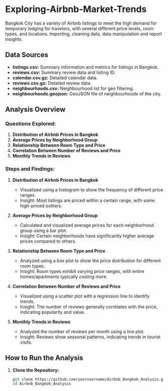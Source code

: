 # Exploring-Airbnb-Market-Trends
Bangkok City has a variety of Airbnb listings to meet the high demand for temporary lodging for travelers, with several different price levels, room types, and locations.  Importing, cleaning data, data manipulation and report insights.



## Data Sources

- **listings.csv:** Summary information and metrics for listings in Bangkok.
- **reviews.csv:** Summary review data and listing ID.
- **calendar.csv.gz:** Detailed calendar data.
- **reviews.csv.gz:** Detailed review data.
- **neighbourhoods.csv:** Neighbourhood list for geo filtering.
- **neighbourhoods.geojson:** GeoJSON file of neighbourhoods of the city.

## Analysis Overview

### Questions Explored:

1. **Distribution of Airbnb Prices in Bangkok**
2. **Average Prices by Neighborhood Group**
3. **Relationship Between Room Type and Price**
4. **Correlation Between Number of Reviews and Price**
5. **Monthly Trends in Reviews**

### Steps and Findings:

1. **Distribution of Airbnb Prices in Bangkok**
   - Visualized using a histogram to show the frequency of different price ranges.
   - Insight: Most listings are priced within a certain range, with some high-priced outliers.

2. **Average Prices by Neighborhood Group**
   - Calculated and visualized average prices for each neighborhood group using a bar plot.
   - Insight: Certain neighborhoods have significantly higher average prices compared to others.

3. **Relationship Between Room Type and Price**
   - Analyzed using a box plot to show the price distribution for different room types.
   - Insight: Room types exhibit varying price ranges, with entire homes/apartments typically costing more.

4. **Correlation Between Number of Reviews and Price**
   - Visualized using a scatter plot with a regression line to identify trends.
   - Insight: The number of reviews generally correlates with the price, indicating popularity and value.

5. **Monthly Trends in Reviews**
   - Analyzed the number of reviews per month using a line plot.
   - Insight: Reviews show seasonal patterns, indicating trends in tourist visits.

## How to Run the Analysis

1. **Clone the Repository:**
   ```bash
   git clone https://github.com/yourusername/Airbnb_Bangkok_Analysis.git
   cd Airbnb_Bangkok_Analysis
